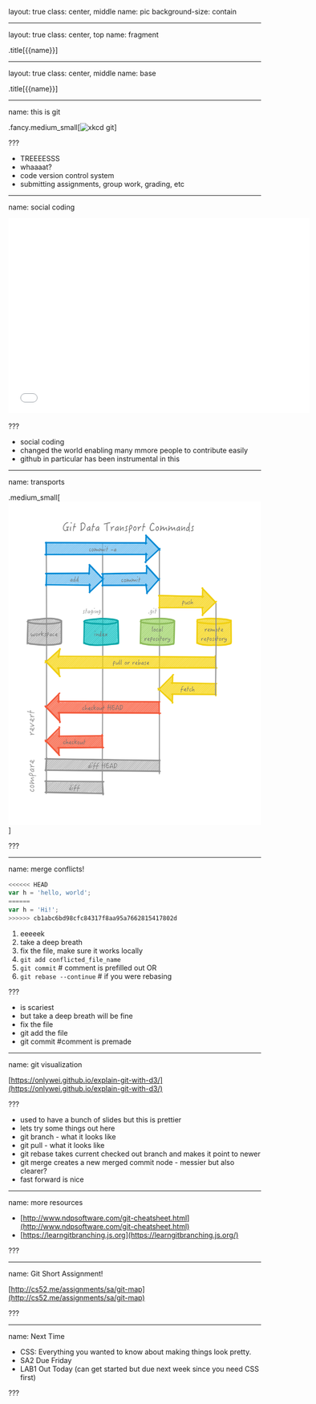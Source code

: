 layout: true
class: center, middle
name: pic
background-size: contain

---

layout: true
class: center, top
name: fragment

.title[{{name}}]

---
layout: true
class: center, middle
name: base

.title[{{name}}]

---
name: this is git

.fancy.medium_small[![xkcd git](http://imgs.xkcd.com/comics/git.png)]

???

* TREEEESSS
* whaaaat?
* code version control system
* submitting assignments, group work, grading, etc

---
name: social coding

<iframe src="//giphy.com/embed/3oD3YveOJWdwIAfZ5e" width="600" height="389" frameBorder="0" class="giphy-embed"></iframe>

???
* social coding
* changed the world enabling many mmore people to contribute easily
* github in particular has been instrumental in this


---
name: transports

.medium_small[![](img/git_data_transport.png)]

???


---
name: merge conflicts!

```javascript
<<<<<< HEAD
var h = 'hello, world';
======
var h = 'Hi!';
>>>>>> cb1abc6bd98cfc84317f8aa95a7662815417802d
```

1. eeeeek
2. take a deep breath
3. fix the file, make sure it works locally
4. `git add conflicted_file_name`
5. `git commit` # comment is prefilled out OR
6. `git rebase --continue` # if you were rebasing 

???
* is scariest
* but take a deep breath will be fine
* fix the file
* git add the file
* git commit #comment is premade


---
name: git visualization

[https://onlywei.github.io/explain-git-with-d3/](https://onlywei.github.io/explain-git-with-d3/)

???
* used to have a bunch of slides but this is prettier
* lets try some things out here
* git branch - what it looks like
* git pull - what it looks like
* git rebase takes current checked out branch and makes it point to newer
* git merge creates a new merged commit node - messier but also clearer?
* fast forward is nice




---
name: more resources

* [http://www.ndpsoftware.com/git-cheatsheet.html](http://www.ndpsoftware.com/git-cheatsheet.html)
* [https://learngitbranching.js.org](https://learngitbranching.js.org/)

???




---
name: Git Short Assignment!

[http://cs52.me/assignments/sa/git-map](http://cs52.me/assignments/sa/git-map)

???



---
name: Next Time

* CSS: Everything you wanted to know about making things look pretty.
* SA2 Due Friday
* LAB1 Out Today (can get started but due next week since you need CSS first)

???
